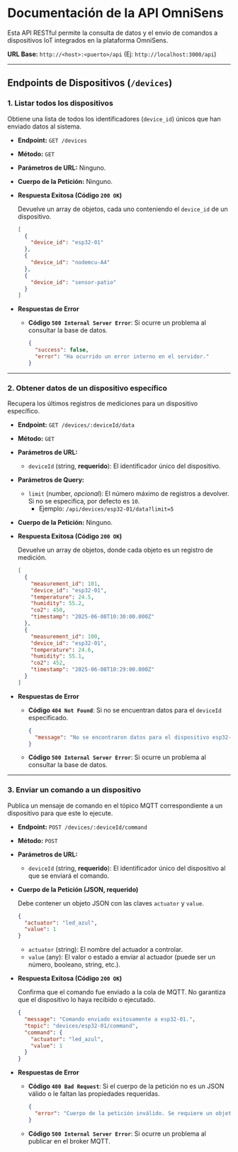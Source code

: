 # Documentación de la API OmniSens

Esta API RESTful permite la consulta de datos y el envío de comandos a dispositivos IoT integrados en la plataforma OmniSens.

**URL Base:** `http://<host>:<puerto>/api` (Ej: `http://localhost:3000/api`)

---

## Endpoints de Dispositivos (`/devices`)

### 1. Listar todos los dispositivos

Obtiene una lista de todos los identificadores (`device_id`) únicos que han enviado datos al sistema.

* **Endpoint:** `GET /devices`
* **Método:** `GET`
* **Parámetros de URL:** Ninguno.
* **Cuerpo de la Petición:** Ninguno.

* **Respuesta Exitosa (Código `200 OK`)**

    Devuelve un array de objetos, cada uno conteniendo el `device_id` de un dispositivo.

    ```json
    [
      {
        "device_id": "esp32-01"
      },
      {
        "device_id": "nodemcu-A4"
      },
      {
        "device_id": "sensor-patio"
      }
    ]
    ```

* **Respuestas de Error**
    * **Código `500 Internal Server Error`**: Si ocurre un problema al consultar la base de datos.
        ```json
        {
          "success": false,
          "error": "Ha ocurrido un error interno en el servidor."
        }
        ```

---

### 2. Obtener datos de un dispositivo específico

Recupera los últimos registros de mediciones para un dispositivo específico.

* **Endpoint:** `GET /devices/:deviceId/data`
* **Método:** `GET`
* **Parámetros de URL:**
    * `deviceId` (string, **requerido**): El identificador único del dispositivo.

* **Parámetros de Query:**
    * `limit` (number, *opcional*): El número máximo de registros a devolver. Si no se especifica, por defecto es `10`.
        * Ejemplo: `/api/devices/esp32-01/data?limit=5`

* **Cuerpo de la Petición:** Ninguno.

* **Respuesta Exitosa (Código `200 OK`)**

    Devuelve un array de objetos, donde cada objeto es un registro de medición.

    ```json
    [
      {
        "measurement_id": 101,
        "device_id": "esp32-01",
        "temperature": 24.5,
        "humidity": 55.2,
        "co2": 450,
        "timestamp": "2025-06-08T10:30:00.000Z"
      },
      {
        "measurement_id": 100,
        "device_id": "esp32-01",
        "temperature": 24.6,
        "humidity": 55.1,
        "co2": 452,
        "timestamp": "2025-06-08T10:29:00.000Z"
      }
    ]
    ```

* **Respuestas de Error**
    * **Código `404 Not Found`**: Si no se encuentran datos para el `deviceId` especificado.
        ```json
        {
          "message": "No se encontraron datos para el dispositivo esp32-01."
        }
        ```
    * **Código `500 Internal Server Error`**: Si ocurre un problema al consultar la base de datos.

---

### 3. Enviar un comando a un dispositivo

Publica un mensaje de comando en el tópico MQTT correspondiente a un dispositivo para que este lo ejecute.

* **Endpoint:** `POST /devices/:deviceId/command`
* **Método:** `POST`
* **Parámetros de URL:**
    * `deviceId` (string, **requerido**): El identificador único del dispositivo al que se enviará el comando.

* **Cuerpo de la Petición (JSON, requerido)**

    Debe contener un objeto JSON con las claves `actuator` y `value`.

    ```json
    {
      "actuator": "led_azul",
      "value": 1
    }
    ```
    * `actuator` (string): El nombre del actuador a controlar.
    * `value` (any): El valor o estado a enviar al actuador (puede ser un número, booleano, string, etc.).

* **Respuesta Exitosa (Código `200 OK`)**

    Confirma que el comando fue enviado a la cola de MQTT. No garantiza que el dispositivo lo haya recibido o ejecutado.

    ```json
    {
      "message": "Comando enviado exitosamente a esp32-01.",
      "topic": "devices/esp32-01/command",
      "command": {
        "actuator": "led_azul",
        "value": 1
      }
    }
    ```

* **Respuestas de Error**
    * **Código `400 Bad Request`**: Si el cuerpo de la petición no es un JSON válido o le faltan las propiedades requeridas.
        ```json
        {
          "error": "Cuerpo de la petición inválido. Se requiere un objeto con \\"actuator\\" (string) y \\"value\\"."
        }
        ```
    * **Código `500 Internal Server Error`**: Si ocurre un problema al publicar en el broker MQTT.